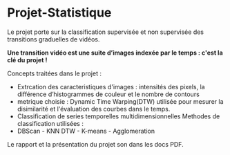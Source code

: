# Projet-Statistique
Le projet porte sur la classification supervisée et non supervisée des transitions graduelles de vidéos.

**Une transition vidéo est une suite d’images indexée par le temps : c'est la clé du projet !**

Concepts traitées dans le projet :  
- Extrcation des caracteristiques d'images : intensités des pixels, la différence d’histogrammes de couleur  et le nombre de contours  
-  metrique choisie : Dynamic Time Warping(DTW) utilisée pour mesurer la disimilarité et l'évaluation des courbes dans le temps.  
- Classification de series temporelles multidimensionnelles  Methodes de classification utilisées :  
- DBScan - KNN DTW - K-means - Agglomeration   

 
Le rapport et la présentation du projet son dans les docs PDF.
